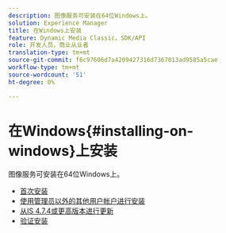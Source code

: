 ```yaml
---
description: 图像服务可安装在64位Windows上。
solution: Experience Manager
title: 在Windows上安装
feature: Dynamic Media Classic，SDK/API
role: 开发人员，商业从业者
translation-type: tm+mt
source-git-commit: f6c97606d7a4209427316d7367013ad9585a5cae
workflow-type: tm+mt
source-wordcount: '51'
ht-degree: 0%

---
```



# 在Windows{#installing-on-windows}上安装

图像服务可安装在64位Windows上。

* [首次安装](t-first-time-installation-win.md)
* [使用管理员以外的其他用户帐户进行安装](t-diff-account-win.md)
* [从IS 4.7.4或更高版本进行更新](t-update-win.md)
* [验证安装](t-verify-win.md)

